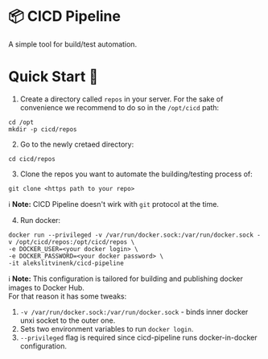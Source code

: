 # 📦 CICD Pipeline

A simple tool for build/test automation.

# Quick Start 🚀

1. Create a directory called `repos` in your server. For the sake of convenience we recommend to do so in the `/opt/cicd` path:
```
cd /opt
mkdir -p cicd/repos
```
2. Go to the newly cretaed directory:
```
cd cicd/repos
```
3. Clone the repos you want to automate the building/testing process of:
```
git clone <https path to your repo>
```
ℹ️ **Note:** CICD Pipeline doesn't wirk with `git` protocol at the time.

4. Run docker:
```
docker run --privileged -v /var/run/docker.sock:/var/run/docker.sock -v /opt/cicd/repos:/opt/cicd/repos \
-e DOCKER_USER=<your docker login> \
-e DOCKER_PASSWORD=<your docker password> \
-it alekslitvinenk/cicd-pipeline
```
ℹ️ **Note:** This configuration is tailored for building and publishing docker images to Docker Hub.<br>
For that reason it has some tweaks:
1. `-v /var/run/docker.sock:/var/run/docker.sock` - binds inner docker unxi socket to the outer one.
2. Sets two environment variables to run `docker login`.
3. `--privileged` flag is required since cicd-pipeline runs docker-in-docker configuration.
